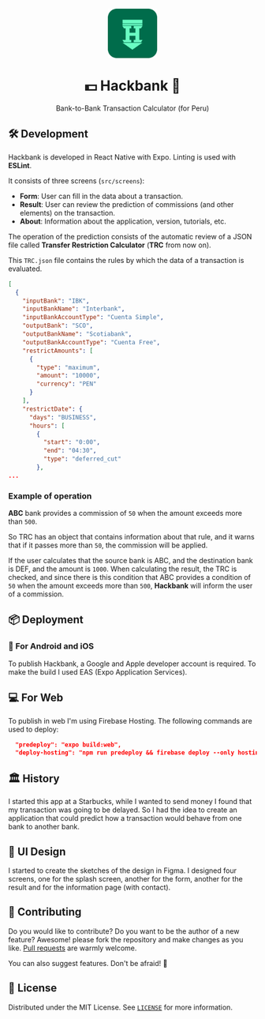 <p align="center">
  <img
    src=".github/logo.png"
    align="center"
    width="100"
    alt="Hackbank"
    title="Hackbank"
  />
  <h1 align="center">💵 Hackbank 📲</h1>
</p>

<p align="center">
    Bank-to-Bank Transaction Calculator (for Peru)
</p>

## 🛠 Development

Hackbank is developed in React Native with Expo.
Linting is used with **ESLint**.

It consists of three screens (`src/screens`):

- **Form**: User can fill in the data about a transaction.
- **Result**: User can review the prediction of commissions (and other elements) on the transaction.
- **About**: Information about the application, version, tutorials, etc.

The operation of the prediction consists of the automatic review of a JSON file called **Transfer Restriction Calculator** (**TRC** from now on).

This `TRC.json` file contains the rules by which the data of a transaction is evaluated.

```json
[
  {
    "inputBank": "IBK",
    "inputBankName": "Interbank",
    "inputBankAccountType": "Cuenta Simple",
    "outputBank": "SCO",
    "outputBankName": "Scotiabank",
    "outputBankAccountType": "Cuenta Free",
    "restrictAmounts": [
      {
        "type": "maximum",
        "amount": "10000",
        "currency": "PEN"
      }
    ],
    "restrictDate": {
      "days": "BUSINESS",
      "hours": [
        {
          "start": "0:00",
          "end": "04:30",
          "type": "deferred_cut"
        },
...
```

### Example of operation

**ABC** bank provides a commission of `50` when the amount exceeds more than `500`.

So TRC has an object that contains information about that rule, and it warns that if it passes more than `50`, the commission will be applied.

If the user calculates that the source bank is ABC, and the destination bank is DEF, and the amount is `1000`. When calculating the result, the TRC is checked, and since there is this condition that ABC provides a condition of `50` when the amount exceeds more than `500`, **Hackbank** will inform the user of a commission.

## 📦 Deployment

### 📱 For Android and iOS

To publish Hackbank, a Google and Apple developer account is required. To make the build I used EAS (Expo Application Services).

## 💻 For Web

To publish in web I'm using Firebase Hosting. The following commands are used to deploy:

```json
  "predeploy": "expo build:web",
  "deploy-hosting": "npm run predeploy && firebase deploy --only hosting"
```

## 🏛️ History

I started this app at a Starbucks, while I wanted to send money I found that my transaction was going to be delayed. So I had the idea to create an application that could predict how a transaction would behave from one bank to another bank.

## 🎨 UI Design

I started to create the sketches of the design in Figma. I designed four screens, one for the splash screen, another for the form, another for the result and for the information page (with contact).

## 🤲 Contributing

Do you would like to contribute? Do you want to be the author of a new feature? Awesome! please fork the repository and make changes as you like. [Pull requests](https://github.com/360macky/hackbank/pulls) are warmly welcome.

You can also suggest features. Don't be afraid! 🤍

## 📃 License

Distributed under the MIT License.
See [`LICENSE`](./LICENSE) for more information.
